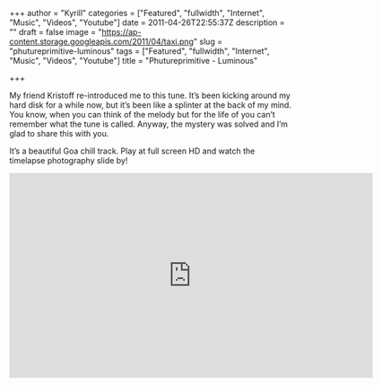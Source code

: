 +++
author = "Kyrill"
categories = ["Featured", "fullwidth", "Internet", "Music", "Videos", "Youtube"]
date = 2011-04-26T22:55:37Z
description = ""
draft = false
image = "https://ap-content.storage.googleapis.com/2011/04/taxi.png"
slug = "phutureprimitive-luminous"
tags = ["Featured", "fullwidth", "Internet", "Music", "Videos", "Youtube"]
title = "Phutureprimitive - Luminous"

+++


My friend Kristoff re-introduced me to this tune. It’s been kicking around my hard disk for a while now, but it’s been like a splinter at the back of my mind. You know, when you can think of the melody but for the life of you can’t remember what the tune is called. Anyway, the mystery was solved and I’m glad to share this with you.

It’s a beautiful Goa chill track. Play at full screen HD and watch the timelapse photography slide by!

<iframe allowfullscreen="" frameborder="0" height="365" src="https://www.youtube.com/embed/ZoDpuqnnv_g?feature=oembed" width="648"></iframe>


